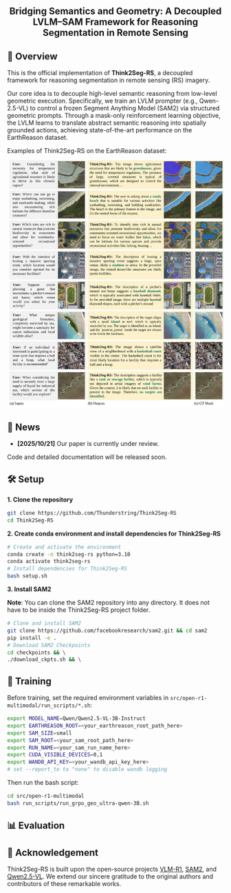 <div align="center">

## Bridging Semantics and Geometry: A Decoupled LVLM–SAM Framework for Reasoning Segmentation in Remote Sensing

</div>

## 📖 Overview

This is the official implementation of **Think2Seg-RS**, a decoupled framework for reasoning segmentation in remote sensing (RS) imagery.

Our core idea is to decouple high-level semantic reasoning from low-level geometric execution. Specifically, we train an LVLM prompter (e.g., Qwen-2.5-VL) to control a frozen Segment Anything Model (SAM2) via structured geometric prompts. Through a mask-only reinforcement learning objective, the LVLM learns to translate abstract semantic reasoning into spatially grounded actions, achieving state-of-the-art performance on the EarthReason dataset.  

Examples of Think2Seg-RS on the EarthReason dataset:

![result show](assets/show_results_appendix.svg)


<!-- Large Vision–Language Models (LVLMs) hold great promise for advancing remote sensing (RS) analysis, yet existing reasoning segmentation frameworks couple linguistic reasoning and pixel prediction through end-to-end supervised fine-tuning, leading to weak geometric grounding and limited generalization across tasks. To address this, we developed Think2Seg-RS, a decoupled framework that trains an LVLM prompter to control a frozen Segment Anything Model (SAM) via structured geometric prompts. Through a mask-only reinforcement learning objective, the LVLM learns to translate abstract semantic reasoning into spatially grounded actions, achieving state-of-the-art performance on the EarthReason dataset. Remarkably, the learned prompting policy generalizes zero-shot to multiple referring segmentation benchmarks, exposing a distinct divide between semantic-level and instance-level grounding. We further found that compact segmenters outperform larger ones under semantic-level supervision, and that negative prompts are ineffective in heterogeneous aerial backgrounds. Together, these findings establish semantic-level reasoning segmentation as a new paradigm for geospatial understanding, opening the way toward unified, interpretable LVLM-driven Earth observation. -->

## 🎉 News

<!-- - **2025/10/23**: Our 3B model weight has been released! 🔥 [Hugging Face](https://huggingface.co/RicardoString/Think2Seg-RS-3B). -->
- **[2025/10/21]** Our paper is currently under review.

Code and detailed documentation will be released soon.

## 🛠️ Setup

**1. Clone the repository**

```bash
git clone https://github.com/Thunderstring/Think2Seg-RS
cd Think2Seg-RS
```

**2. Create conda environment and install dependencies for Think2Seg-RS**

```bash
# Create and activate the environment
conda create -n think2seg-rs python=3.10
conda activate think2seg-rs
# Install dependencies for Think2Seg-RS
bash setup.sh
```

**3. Install SAM2**

**Note**: You can clone the SAM2 repository into any directory. It does not have to be inside the Think2Seg-RS project folder.

```bash
# Clone and install SAM2
git clone https://github.com/facebookresearch/sam2.git && cd sam2
pip install -e .
# Download SAM2 Checkpoints
cd checkpoints && \
./download_ckpts.sh && \
```

## 🚀 Training

Before training, set the required environment variables in `src/open-r1-multimodal/run_scripts/*.sh`:

```bash
export MODEL_NAME=Qwen/Qwen2.5-VL-3B-Instruct
export EARTHREASON_ROOT=<your_earthreason_root_path_here>
export SAM_SIZE=small
export SAM_ROOT=<your_sam_root_path_here>
export RUN_NAME=<your_sam_run_name_here>
export CUDA_VISIBLE_DEVICES=0,1
export WANDB_API_KEY=<your_wandb_api_key_here>
# set --report_to to "none" to disable wandb logging
```

Then run the bash script:

```bash
cd src/open-r1-multimodal
bash run_scripts/run_grpo_geo_ultra-qwen-3B.sh
```


## 📊 Evaluation



## 🤝 Acknowledgement

Think2Seg-RS is built upon the open-source projects [VLM-R1](https://github.com/om-ai-lab/VLM-R1), [SAM2](https://github.com/facebookresearch/sam2), and [Qwen2.5-VL](https://huggingface.co/Qwen/Qwen2.5-VL-3B-Instruct). We extend our sincere gratitude to the original authors and contributors of these remarkable works.
